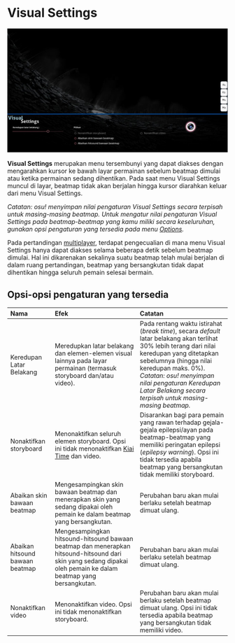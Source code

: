 # Visual Settings

![](img/visual-settings-ID.jpg "Tampilan menu Visual Settings")

**Visual Settings** merupakan menu tersembunyi yang dapat diakses dengan mengarahkan kursor ke bawah layar permainan sebelum beatmap dimulai atau ketika permainan sedang dihentikan. Pada saat menu Visual Settings muncul di layar, beatmap tidak akan berjalan hingga kursor diarahkan keluar dari menu Visual Settings.

*Catatan: osu! menyimpan nilai pengaturan Visual Settings secara terpisah untuk masing-masing beatmap. Untuk mengatur nilai pengaturan Visual Settings pada beatmap-beatmap yang kamu miliki secara keseluruhan, gunakan opsi pengaturan yang tersedia pada menu [Options](/wiki/Options).*

Pada pertandingan [multiplayer](/wiki/Multi), terdapat pengecualian di mana menu Visual Settings hanya dapat diakses selama beberapa detik sebelum beatmap dimulai. Hal ini dikarenakan sekalinya suatu beatmap telah mulai berjalan di dalam ruang pertandingan, beatmap yang bersangkutan tidak dapat dihentikan hingga seluruh pemain selesai bermain.

## Opsi-opsi pengaturan yang tersedia

| Nama | Efek | Catatan |
| :-- | :-- | :-- |
| Keredupan Latar Belakang | Meredupkan latar belakang dan elemen-elemen visual lainnya pada layar permainan (termasuk storyboard dan/atau video). | Pada rentang waktu istirahat (*break time*), secara *default* latar belakang akan terlihat 30% lebih terang dari nilai keredupan yang ditetapkan sebelumnya (hingga nilai keredupan maks. 0%). *Catatan: osu! menyimpan nilai pengaturan Keredupan Latar Belakang secara terpisah untuk masing-masing beatmap.* |
| Nonaktifkan storyboard | Menonaktifkan seluruh elemen storyboard. Opsi ini tidak menonaktifkan [Kiai Time](/wiki/Kiai_time) dan video. | Disarankan bagi para pemain yang rawan terhadap gejala-gejala epilepsi/ayan pada beatmap-beatmap yang memiliki peringatan epilepsi (*epilepsy warning*). Opsi ini tidak tersedia apabila beatmap yang bersangkutan tidak memiliki storyboard. |
| Abaikan skin bawaan beatmap | Mengesampingkan skin bawaan beatmap dan menerapkan skin yang sedang dipakai oleh pemain ke dalam beatmap yang bersangkutan. | Perubahan baru akan mulai berlaku setelah beatmap dimuat ulang. |
| Abaikan hitsound bawaan beatmap | Mengesampingkan hitsound-hitsound bawaan beatmap dan menerapkan hitsound-hitsound dari skin yang sedang dipakai oleh pemain ke dalam beatmap yang bersangkutan. | Perubahan baru akan mulai berlaku setelah beatmap dimuat ulang. |
| Nonaktifkan video | Menonaktifkan video. Opsi ini tidak menonaktifkan storyboard. | Perubahan baru akan mulai berlaku setelah beatmap dimuat ulang. Opsi ini tidak tersedia apabila beatmap yang bersangkutan tidak memiliki video. |

